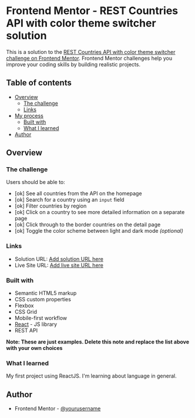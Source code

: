 # Frontend Mentor - REST Countries API with color theme switcher solution

This is a solution to the [REST Countries API with color theme switcher challenge on Frontend Mentor](https://www.frontendmentor.io/challenges/rest-countries-api-with-color-theme-switcher-5cacc469fec04111f7b848ca). Frontend Mentor challenges help you improve your coding skills by building realistic projects.

## Table of contents

- [Overview](#overview)
  - [The challenge](#the-challenge)
  - [Links](#links)
- [My process](#my-process)
  - [Built with](#built-with)
  - [What I learned](#what-i-learned)
- [Author](#author)

## Overview

### The challenge

Users should be able to:

- [ok] See all countries from the API on the homepage
- [ok] Search for a country using an `input` field
- [ok] Filter countries by region
- [ok] Click on a country to see more detailed information on a separate page
- [ok] Click through to the border countries on the detail page
- [ok] Toggle the color scheme between light and dark mode _(optional)_

### Links

- Solution URL: [Add solution URL here](https://github.com/rterra90/react-api-countries-selector/tree/main)
- Live Site URL: [Add live site URL here](https://rterra90.github.io/react-api-countries-selector/)

### Built with

- Semantic HTML5 markup
- CSS custom properties
- Flexbox
- CSS Grid
- Mobile-first workflow
- [React](https://reactjs.org/) - JS library
- REST API

**Note: These are just examples. Delete this note and replace the list above with your own choices**

### What I learned

My first project using ReactJS. I'm learning about language in general.

## Author
- Frontend Mentor - [@yourusername](https://www.frontendmentor.io/profile/rterra90)

